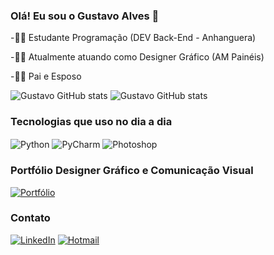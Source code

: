 ### Olá! Eu sou o Gustavo Alves 🧙

-👨‍🎓 Estudante Programação (DEV Back-End - Anhanguera)

-👩‍💻 Atualmente atuando como Designer Gráfico (AM Painéis)

-👩‍👦 Pai e Esposo

![Gustavo GitHub stats](https://github-readme-stats.vercel.app/api?username=Gustavo-BackEnd&show_icons=true&theme=highcontrast)
![Gustavo GitHub stats](https://github-readme-stats.vercel.app/api/top-langs/?username=Gustavo-BackEnd&theme=blue-dark)

### Tecnologias que uso no dia a dia

  <img align="center" alt="Python" src="https://img.shields.io/badge/Python-14354C?style=for-the-badge&logo=python&logoColor=white"/> <img align="center" alt="PyCharm" src="https://img.shields.io/badge/PyCharm-000000.svg?&style=for-the-badge&logo=PyCharm&logoColor=white"/> <img align="center" alt="Photoshop" src="https://img.shields.io/badge/Adobe%20Photoshop-31A8FF?style=for-the-badge&logo=Adobe%20Photoshop&logoColor=black"/>
</div>

### Portfólio Designer Gráfico e Comunicação Visual
[![Portfólio](https://img.shields.io/badge/Google_Cloud-4285F4?style=for-the-badge&logo=google-cloud&logoColor=white)](https://photos.app.goo.gl/K1vDMut953iwmRcT8/)

### Contato
[![LinkedIn](https://img.shields.io/badge/LinkedIn-0077B5?style=for-the-badge&logo=linkedin&logoColor=white)](https://www.linkedin.com/in/gustavo-alves-lima-78a871180/)
[![Hotmail](https://img.shields.io/badge/Microsoft_Outlook-0078D4?style=for-the-badge&logo=microsoft-outlook&logoColor=white)](mailto:gu_alveslima@hotmail.com/)


